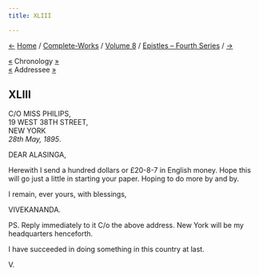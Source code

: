```yaml
---
title: XLIII

---
```

<div>

[←](042_babies.htm) [Home](../../../index.htm) /
[Complete-Works](../../complete_works.htm) / [Volume
8](../volume_8_contents.htm) / [Epistles – Fourth
Series](epistles_fourth_series_contents.htm) / [→](044_joe.htm)

  

[«](../../volume_9/letters_fifth_series/056_mother.htm) Chronology
[»](../../volume_9/letters_fifth_series/057_mother.htm)  
[«](../../volume_5/epistles_first_series/040_alasinga.htm) Addressee
[»](../../volume_5/epistles_first_series/043_alasinga.htm)

## XLIII

C/O MISS PHILIPS,  
19 WEST 38TH STREET,  
NEW YORK  
*28th May, 1895*.

DEAR ALASINGA,

Herewith I send a hundred dollars or £20-8-7 in English money. Hope this
will go just a little in starting your paper. Hoping to do more by and
by. 

I remain, ever yours, with blessings,

VIVEKANANDA.

  
PS. Reply immediately to it C/o the above address. New York will be my
headquarters henceforth.

I have succeeded in doing something in this country at last.

V.

</div>
